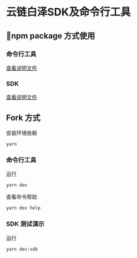 # 云链白泽SDK及命令行工具

## npm package 方式使用

### 命令行工具
[查看说明文件](./build-config/readme.command.md)

### SDK
[查看说明文件](./build-config/readme.sdk.md)

## Fork 方式
安装环境依赖
```
yarn 
```

### 命令行工具

运行
```
yarn dev
```

查看命令帮助
```
yarn dev help
```
### SDK 测试演示
运行
```
yarn dev:sdk
```